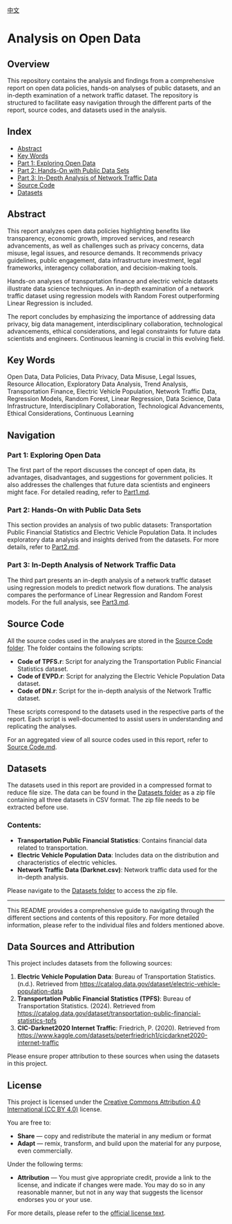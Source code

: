 [中文](README.zh.md)

# Analysis on Open Data

## Overview

This repository contains the analysis and findings from a comprehensive report on open data policies, hands-on analyses of public datasets, and an in-depth examination of a network traffic dataset. The repository is structured to facilitate easy navigation through the different parts of the report, source codes, and datasets used in the analysis.

## Index

- [Abstract](#abstract)
- [Key Words](#key-words)
- [Part 1: Exploring Open Data](Part1.md)
- [Part 2: Hands-On with Public Data Sets](Part2.md)
- [Part 3: In-Depth Analysis of Network Traffic Data](Part3.md)
- [Source Code](#Source-Code)
- [Datasets](#datasets)

## Abstract

This report analyzes open data policies highlighting benefits like transparency, economic growth, improved services, and research advancements, as well as challenges such as privacy concerns, data misuse, legal issues, and resource demands. It recommends privacy guidelines, public engagement, data infrastructure investment, legal frameworks, interagency collaboration, and decision-making tools.

Hands-on analyses of transportation finance and electric vehicle datasets illustrate data science techniques. An in-depth examination of a network traffic dataset using regression models with Random Forest outperforming Linear Regression is included.

The report concludes by emphasizing the importance of addressing data privacy, big data management, interdisciplinary collaboration, technological advancements, ethical considerations, and legal constraints for future data scientists and engineers. Continuous learning is crucial in this evolving field.

## Key Words

Open Data, Data Policies, Data Privacy, Data Misuse, Legal Issues, Resource Allocation, Exploratory Data Analysis, Trend Analysis, Transportation Finance, Electric Vehicle Population, Network Traffic Data, Regression Models, Random Forest, Linear Regression, Data Science, Data Infrastructure, Interdisciplinary Collaboration, Technological Advancements, Ethical Considerations, Continuous Learning

## Navigation

### Part 1: Exploring Open Data
The first part of the report discusses the concept of open data, its advantages, disadvantages, and suggestions for government policies. It also addresses the challenges that future data scientists and engineers might face. For detailed reading, refer to [Part1.md](Part1.md).

### Part 2: Hands-On with Public Data Sets
This section provides an analysis of two public datasets: Transportation Public Financial Statistics and Electric Vehicle Population Data. It includes exploratory data analysis and insights derived from the datasets. For more details, refer to [Part2.md](Part2.md).

### Part 3: In-Depth Analysis of Network Traffic Data
The third part presents an in-depth analysis of a network traffic dataset using regression models to predict network flow durations. The analysis compares the performance of Linear Regression and Random Forest models. For the full analysis, see [Part3.md](Part3.md).

## Source Code

All the source codes used in the analyses are stored in the [Source Code folder](SourceCode). The folder contains the following scripts:
- **Code of TPFS.r**: Script for analyzing the Transportation Public Financial Statistics dataset.
- **Code of EVPD.r**: Script for analyzing the Electric Vehicle Population Data dataset.
- **Code of DN.r**: Script for the in-depth analysis of the Network Traffic dataset.

These scripts correspond to the datasets used in the respective parts of the report. Each script is well-documented to assist users in understanding and replicating the analyses.

For an aggregated view of all source codes used in this report, refer to [Source Code.md](Source%20Code.md).

## Datasets

The datasets used in this report are provided in a compressed format to reduce file size. The data can be found in the [Datasets folder](Datasets) as a zip file containing all three datasets in CSV format. The zip file needs to be extracted before use.

### Contents:
- **Transportation Public Financial Statistics**: Contains financial data related to transportation.
- **Electric Vehicle Population Data**: Includes data on the distribution and characteristics of electric vehicles.
- **Network Traffic Data (Darknet.csv)**: Network traffic data used for the in-depth analysis.

Please navigate to the [Datasets folder](Datasets) to access the zip file.

---

This README provides a comprehensive guide to navigating through the different sections and contents of this repository. For more detailed information, please refer to the individual files and folders mentioned above.

## Data Sources and Attribution

This project includes datasets from the following sources:

1. **Electric Vehicle Population Data**: Bureau of Transportation Statistics. (n.d.). Retrieved from https://catalog.data.gov/dataset/electric-vehicle-population-data
2. **Transportation Public Financial Statistics (TPFS)**: Bureau of Transportation Statistics. (2024). Retrieved from https://catalog.data.gov/dataset/transportation-public-financial-statistics-tpfs
3. **CIC-Darknet2020 Internet Traffic**: Friedrich, P. (2020). Retrieved from https://www.kaggle.com/datasets/peterfriedrich1/cicdarknet2020-internet-traffic

Please ensure proper attribution to these sources when using the datasets in this project.

## License

This project is licensed under the [Creative Commons Attribution 4.0 International (CC BY 4.0)](https://creativecommons.org/licenses/by/4.0/) license.

You are free to:

- **Share** — copy and redistribute the material in any medium or format
- **Adapt** — remix, transform, and build upon the material for any purpose, even commercially.

Under the following terms:

- **Attribution** — You must give appropriate credit, provide a link to the license, and indicate if changes were made. You may do so in any reasonable manner, but not in any way that suggests the licensor endorses you or your use.

For more details, please refer to the [official license text](https://creativecommons.org/licenses/by/4.0/legalcode).


